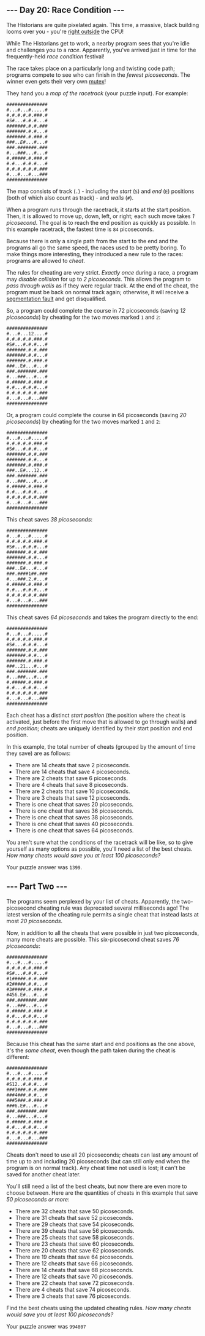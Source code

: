 <article class="day-desc"><h2>--- Day 20: Race Condition ---</h2><p>The Historians are quite pixelated again. This time, a massive, black building looms over you - you're <a href="/2017/day/24">right outside</a> the CPU!</p>
<p>While The Historians get to work, a nearby program sees that you're idle and challenges you to a <em>race</em>. Apparently, you've arrived just in time for the frequently-held <em>race condition</em> festival!</p>
<p>The race takes place on a particularly long and twisting code path; programs compete to see who can finish in the <em>fewest picoseconds</em>. The <span title="If we give away enough mutexes, maybe someone will use one of them to fix the race condition!">winner</span> even gets their very own <a href="https://en.wikipedia.org/wiki/Lock_(computer_science)" target="_blank">mutex</a>!</p>
<p>They hand you a <em>map of the racetrack</em> (your puzzle input). For example:</p>
<pre><code>###############
#...#...#.....#
#.#.#.#.#.###.#
#<em>S</em>#...#.#.#...#
#######.#.#.###
#######.#.#...#
#######.#.###.#
###..<em>E</em>#...#...#
###.#######.###
#...###...#...#
#.#####.#.###.#
#.#...#.#.#...#
#.#.#.#.#.#.###
#...#...#...###
###############
</code></pre>
<p>The map consists of track (<code>.</code>) - including the <em>start</em> (<code>S</code>) and <em>end</em> (<code>E</code>) positions (both of which also count as track) - and <em>walls</em> (<code>#</code>).</p>
<p>When a program runs through the racetrack, it starts at the start position. Then, it is allowed to move up, down, left, or right; each such move takes <em>1 picosecond</em>. The goal is to reach the end position as quickly as possible. In this example racetrack, the fastest time is <code>84</code> picoseconds.</p>
<p>Because there is only a single path from the start to the end and the programs all go the same speed, the races used to be pretty boring. To make things more interesting, they introduced a new rule to the races: programs are allowed to <em>cheat</em>.</p>
<p>The rules for cheating are very strict. <em>Exactly once</em> during a race, a program may <em>disable collision</em> for up to <em>2 picoseconds</em>. This allows the program to <em>pass through walls</em> as if they were regular track. At the end of the cheat, the program must be back on normal track again; otherwise, it will receive a <a href="https://en.wikipedia.org/wiki/Segmentation_fault" target="_blank">segmentation fault</a> and get disqualified.</p>
<p>So, a program could complete the course in 72 picoseconds (saving <em>12 picoseconds</em>) by cheating for the two moves marked <code>1</code> and <code>2</code>:</p>
<pre><code>###############
#...#...12....#
#.#.#.#.#.###.#
#S#...#.#.#...#
#######.#.#.###
#######.#.#...#
#######.#.###.#
###..E#...#...#
###.#######.###
#...###...#...#
#.#####.#.###.#
#.#...#.#.#...#
#.#.#.#.#.#.###
#...#...#...###
###############
</code></pre>
<p>Or, a program could complete the course in 64 picoseconds (saving <em>20 picoseconds</em>) by cheating for the two moves marked <code>1</code> and <code>2</code>:</p>
<pre><code>###############
#...#...#.....#
#.#.#.#.#.###.#
#S#...#.#.#...#
#######.#.#.###
#######.#.#...#
#######.#.###.#
###..E#...12..#
###.#######.###
#...###...#...#
#.#####.#.###.#
#.#...#.#.#...#
#.#.#.#.#.#.###
#...#...#...###
###############
</code></pre>
<p>This cheat saves <em>38 picoseconds</em>:</p>
<pre><code>###############
#...#...#.....#
#.#.#.#.#.###.#
#S#...#.#.#...#
#######.#.#.###
#######.#.#...#
#######.#.###.#
###..E#...#...#
###.####1##.###
#...###.2.#...#
#.#####.#.###.#
#.#...#.#.#...#
#.#.#.#.#.#.###
#...#...#...###
###############
</code></pre>
<p>This cheat saves <em>64 picoseconds</em> and takes the program directly to the end:</p>
<pre><code>###############
#...#...#.....#
#.#.#.#.#.###.#
#S#...#.#.#...#
#######.#.#.###
#######.#.#...#
#######.#.###.#
###..21...#...#
###.#######.###
#...###...#...#
#.#####.#.###.#
#.#...#.#.#...#
#.#.#.#.#.#.###
#...#...#...###
###############
</code></pre>
<p>Each cheat has a distinct <em>start position</em> (the position where the cheat is activated, just before the first move that is allowed to go through walls) and <em>end position</em>; cheats are uniquely identified by their start position and end position.</p>
<p>In this example, the total number of cheats (grouped by the amount of time they save) are as follows:</p>
<ul>
<li>There are 14 cheats that save 2 picoseconds.</li>
<li>There are 14 cheats that save 4 picoseconds.</li>
<li>There are 2 cheats that save 6 picoseconds.</li>
<li>There are 4 cheats that save 8 picoseconds.</li>
<li>There are 2 cheats that save 10 picoseconds.</li>
<li>There are 3 cheats that save 12 picoseconds.</li>
<li>There is one cheat that saves 20 picoseconds.</li>
<li>There is one cheat that saves 36 picoseconds.</li>
<li>There is one cheat that saves 38 picoseconds.</li>
<li>There is one cheat that saves 40 picoseconds.</li>
<li>There is one cheat that saves 64 picoseconds.</li>
</ul>
<p>You aren't sure what the conditions of the racetrack will be like, so to give yourself as many options as possible, you'll need a list of the best cheats. <em>How many cheats would save you at least 100 picoseconds?</em></p>
</article>
<p>Your puzzle answer was <code>1399</code>.</p><article class="day-desc"><h2 id="part2">--- Part Two ---</h2><p>The programs seem perplexed by your list of cheats. Apparently, the two-picosecond cheating rule was deprecated several milliseconds ago! The latest version of the cheating rule permits a single cheat that instead lasts at most <em>20 picoseconds</em>.</p>
<p>Now, in addition to all the cheats that were possible in just two picoseconds, many more cheats are possible. This six-picosecond cheat saves <em>76 picoseconds</em>:</p>
<pre><code>###############
#...#...#.....#
#.#.#.#.#.###.#
#S#...#.#.#...#
#1#####.#.#.###
#2#####.#.#...#
#3#####.#.###.#
#456.E#...#...#
###.#######.###
#...###...#...#
#.#####.#.###.#
#.#...#.#.#...#
#.#.#.#.#.#.###
#...#...#...###
###############
</code></pre>
<p>Because this cheat has the same start and end positions as the one above, it's the <em>same cheat</em>, even though the path taken during the cheat is different:</p>
<pre><code>###############
#...#...#.....#
#.#.#.#.#.###.#
#S12..#.#.#...#
###3###.#.#.###
###4###.#.#...#
###5###.#.###.#
###6.E#...#...#
###.#######.###
#...###...#...#
#.#####.#.###.#
#.#...#.#.#...#
#.#.#.#.#.#.###
#...#...#...###
###############
</code></pre>
<p>Cheats don't need to use all 20 picoseconds; cheats can last any amount of time up to and including 20 picoseconds (but can still only end when the program is on normal track). Any cheat time not used is lost; it can't be saved for another cheat later.</p>
<p>You'll still need a list of the best cheats, but now there are even more to choose between. Here are the quantities of cheats in this example that save <em>50 picoseconds or more</em>:</p>
<ul>
<li>There are 32 cheats that save 50 picoseconds.</li>
<li>There are 31 cheats that save 52 picoseconds.</li>
<li>There are 29 cheats that save 54 picoseconds.</li>
<li>There are 39 cheats that save 56 picoseconds.</li>
<li>There are 25 cheats that save 58 picoseconds.</li>
<li>There are 23 cheats that save 60 picoseconds.</li>
<li>There are 20 cheats that save 62 picoseconds.</li>
<li>There are 19 cheats that save 64 picoseconds.</li>
<li>There are 12 cheats that save 66 picoseconds.</li>
<li>There are 14 cheats that save 68 picoseconds.</li>
<li>There are 12 cheats that save 70 picoseconds.</li>
<li>There are 22 cheats that save 72 picoseconds.</li>
<li>There are 4 cheats that save 74 picoseconds.</li>
<li>There are 3 cheats that save 76 picoseconds.</li>
</ul>
<p>Find the best cheats using the updated cheating rules. <em>How many cheats would save you at least 100 picoseconds?</em></p>
</article>
<p>Your puzzle answer was <code>994807</code>